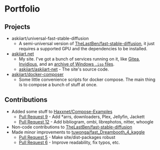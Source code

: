 # Portfolio

## Projects

- askiiart/universal-fast-stable-diffusion
  - A semi-universal version of [TheLastBen/fast-stable-diffusion](https://github.com/TheLastBen/fast-stable-diffusion), it just requires a supported GPU and the dependencies to be installed.
- [askiiart.net](https://askiiart.net)
  - My site. I've got a bunch of services running on it, like [Gitea](https://git.askiiart.net), [Invidious](https://invidious.askiiart.net), and an [archive of Windows `.iso` files](https://askiiart.net/archives/iso-and-stuff/Windows/).
  - [askiiart/askiiart-net](https://git.askiiart.net/askiiart/askiiart-net) - The site's source code.
- [askiiart/docker-composer](https://git.askiiart.net/askiiart/docker-composer)
  - Some little convenience scripts for docker compose. The main thing is to compose a bunch of stuff at once.

## Contributions

- Added some stuff to [Haxxnet/Compose-Examples](https://github.com/Haxxnet/Compose-Examples)
  - [Pull Request 9](https://github.com/Haxxnet/Compose-Examples/pull/9) - Add *arrs, downloaders, Plex, Jellyfin, Jackett
  - [Pull Request 12](https://github.com/Haxxnet/Compose-Examples/pull/12) - Add bibliogram, ombi, librephotos, nitter, whoogle
- Non-code contributions to [TheLastBen/fast-stable-diffusion](https://github.com/TheLastBen/fast-stable-diffusion)
- Made minor improvements to [tuwonga/fast_Dreambooth_4_kaggle](https://github)
  - [Pull Request 5](https://github.com/tuwonga/fast_Dreambooth_4_kaggle/pull/5) - Make site/dist-packages robust
  - [Pull Request 6]([https://gith](https://github.com/tuwonga/fast_Dreambooth_4_kaggle/pull/6)) - Improve readability, fix typos, etc.
